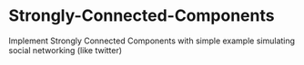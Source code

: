 # Strongly-Connected-Components
Implement Strongly Connected Components with simple example simulating social networking (like twitter)

